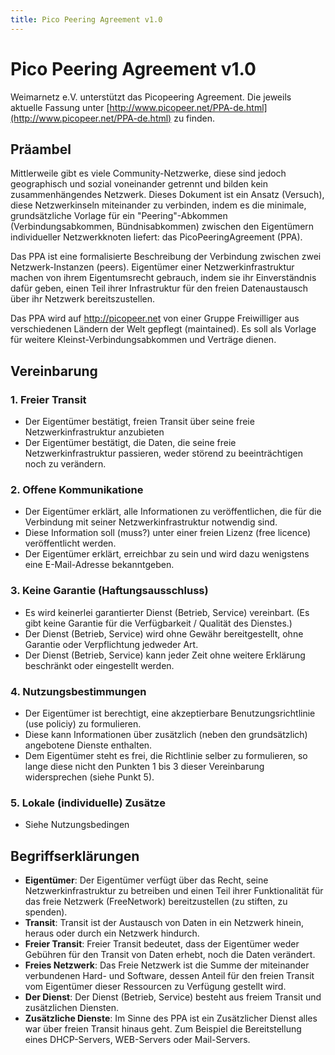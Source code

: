 ```yaml
---
title: Pico Peering Agreement v1.0 
---
```


# Pico Peering Agreement v1.0

Weimarnetz e.V. unterstützt das Picopeering Agreement. Die jeweils
aktuelle Fassung unter
[http://www.picopeer.net/PPA-de.html](http://www.picopeer.net/PPA-de.html)
zu finden.

## Präambel

Mittlerweile gibt es viele Community-Netzwerke, diese sind jedoch
geographisch und sozial voneinander getrennt und bilden kein
zusammenhängendes Netzwerk. Dieses Dokument ist ein Ansatz (Versuch),
diese Netzwerkinseln miteinander zu verbinden, indem es die minimale,
grundsätzliche Vorlage für ein "Peering"-Abkommen (Verbindungsabkommen,
Bündnisabkommen) zwischen den Eigentümern individueller Netzwerkknoten
liefert: das PicoPeeringAgreement (PPA).

Das PPA ist eine formalisierte Beschreibung der Verbindung zwischen zwei
Netzwerk-Instanzen (peers). Eigentümer einer Netzwerkinfrastruktur
machen von ihrem Eigentumsrecht gebrauch, indem sie ihr Einverständnis
dafür geben, einen Teil ihrer Infrastruktur für den freien
Datenaustausch über ihr Netzwerk bereitszustellen.

Das PPA wird auf http://picopeer.net von einer Gruppe Freiwilliger aus
verschiedenen Ländern der Welt gepflegt (maintained). Es soll als
Vorlage für weitere Kleinst-Verbindungsabkommen und Verträge dienen.


## Vereinbarung

### 1. Freier Transit

-   Der Eigentümer bestätigt, freien Transit über seine freie
    Netzwerkinfrastruktur anzubieten
-   Der Eigentümer bestätigt, die Daten, die seine freie
    Netzwerkinfrastruktur passieren, weder störend zu beeinträchtigen
    noch zu verändern.

### 2. Offene Kommunikatione

-   Der Eigentümer erklärt, alle Informationen zu veröffentlichen, die
    für die Verbindung mit seiner Netzwerkinfrastruktur notwendig sind.
-   Diese Information soll (muss?) unter einer freien Lizenz (free
    licence) veröffentlicht werden.
-   Der Eigentümer erklärt, erreichbar zu sein und wird dazu wenigstens
    eine E-Mail-Adresse bekanntgeben.

### 3. Keine Garantie (Haftungsausschluss)

-   Es wird keinerlei garantierter Dienst (Betrieb, Service) vereinbart.
    (Es gibt keine Garantie für die Verfügbarkeit / Qualität des
    Dienstes.)
-   Der Dienst (Betrieb, Service) wird ohne Gewähr bereitgestellt, ohne
    Garantie oder Verpflichtung jedweder Art.
-   Der Dienst (Betrieb, Service) kann jeder Zeit ohne weitere Erklärung
    beschränkt oder eingestellt werden.

### 4. Nutzungsbestimmungen

-   Der Eigentümer ist berechtigt, eine akzeptierbare
    Benutzungsrichtlinie (use policiy) zu formulieren.
-   Diese kann Informationen über zusätzlich (neben den grundsätzlich)
    angebotene Dienste enthalten.
-   Dem Eigentümer steht es frei, die Richtlinie selber zu formulieren,
    so lange diese nicht den Punkten 1 bis 3 dieser Vereinbarung
    widersprechen (siehe Punkt 5).

### 5. Lokale (individuelle) Zusätze

-   Siehe Nutzungsbedingen


## Begriffserklärungen

-   **Eigentümer**: Der Eigentümer verfügt über das Recht, seine
    Netzwerkinfrastruktur zu betreiben und einen Teil ihrer
    Funktionalität für das freie Netzwerk (FreeNetwork) bereitzustellen
    (zu stiften, zu spenden).
-   **Transit**: Transit ist der Austausch von Daten in ein Netzwerk hinein,
    heraus oder durch ein Netzwerk hindurch.
-   **Freier Transit**: Freier Transit bedeutet, dass der Eigentümer weder
    Gebühren für den Transit von Daten erhebt, noch die Daten verändert.
-   **Freies Netzwerk**: Das Freie Netzwerk ist die Summe der miteinander
    verbundenen Hard- und Software, dessen Anteil für den freien Transit
    vom Eigentümer dieser Ressourcen zu Verfügung gestellt wird.
-   **Der Dienst**: Der Dienst (Betrieb, Service) besteht aus freiem Transit
    und zusätzlichen Diensten.
-   **Zusätzliche Dienste**: Im Sinne des PPA ist ein Zusätzlicher Dienst
    alles war über freien Transit hinaus geht. Zum Beispiel die
    Bereitstellung eines DHCP-Servers, WEB-Servers oder Mail-Servers.

